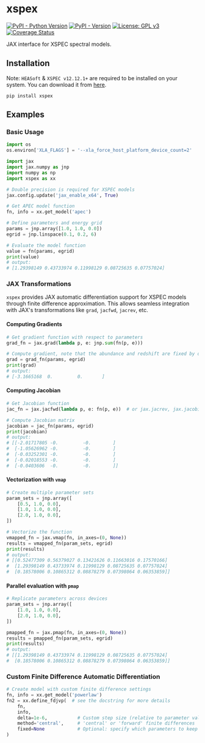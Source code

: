 # xspex

[![PyPI - Python Version](https://img.shields.io/pypi/pyversions/xspex?color=blue&logo=Python&logoColor=white&style=for-the-badge)](https://pypi.org/project/xspex)
[![PyPI - Version](https://img.shields.io/pypi/v/xspex?color=blue&logo=PyPI&logoColor=white&style=for-the-badge)](https://pypi.org/project/xspex)
[![License: GPL v3](https://img.shields.io/github/license/wcxve/xspex?color=blue&logo=open-source-initiative&logoColor=white&style=for-the-badge)](https://www.gnu.org/licenses/gpl-3.0)<br>
[![Coverage Status](https://img.shields.io/codecov/c/github/wcxve/xspex?logo=Codecov&logoColor=white&style=for-the-badge)](https://app.codecov.io/github/wcxve/xspex)

JAX interface for XSPEC spectral models.

## Installation

Note: ``HEASoft`` & ``XSPEC v12.12.1+`` are required to be installed on your
system.
You can download it from [here](https://heasarc.gsfc.nasa.gov/lheasoft/).

```shell
pip install xspex
```

## Examples

### Basic Usage

```python
import os
os.environ['XLA_FLAGS'] = '--xla_force_host_platform_device_count=2'

import jax
import jax.numpy as jnp
import numpy as np
import xspex as xx

# Double precision is required for XSPEC models
jax.config.update('jax_enable_x64', True)

# Get APEC model function
fn, info = xx.get_model('apec')

# Define parameters and energy grid
params = jnp.array([1.0, 1.0, 0.0])
egrid = jnp.linspace(0.1, 0.2, 6)

# Evaluate the model function
value = fn(params, egrid)
print(value)
# output:
# [1.29398149 0.43733974 0.11998129 0.08725635 0.07757024]
```

### JAX Transformations

``xspex`` provides JAX automatic differentiation support for XSPEC models through finite difference approximation. This allows seamless integration with JAX's transformations like ``grad``, ``jacfwd``, ``jacrev``, etc.

#### Computing Gradients

```python
# Get gradient function with respect to parameters
grad_fn = jax.grad(lambda p, e: jnp.sum(fn(p, e)))

# Compute gradient, note that the abundance and redshift are fixed by default
grad = grad_fn(params, egrid)
print(grad)
# output:
# [-3.1665168  0.         0.       ]
```

#### Computing Jacobian

```python
# Get Jacobian function
jac_fn = jax.jacfwd(lambda p, e: fn(p, e))  # or jax.jacrev, jax.jacobian

# Compute Jacobian matrix
jacobian = jac_fn(params, egrid)
print(jacobian)
# output:
# [[-2.01717805 -0.         -0.        ]
#  [-1.05626962 -0.         -0.        ]
#  [-0.03252301 -0.         -0.        ]
#  [-0.02018553 -0.         -0.        ]
#  [-0.0403606  -0.         -0.        ]]
```

#### Vectorization with `vmap`

```python
# Create multiple parameter sets
param_sets = jnp.array([
    [0.5, 1.0, 0.0],
    [1.0, 1.0, 0.0],
    [2.0, 1.0, 0.0],
])

# Vectorize the function
vmapped_fn = jax.vmap(fn, in_axes=(0, None))
results = vmapped_fn(param_sets, egrid)
print(results)
# output:
# [[0.52477309 0.56379027 0.13421626 0.11663016 0.17570166]
#  [1.29398149 0.43733974 0.11998129 0.08725635 0.07757024]
#  [0.18578006 0.10865312 0.08878279 0.07398064 0.06353859]]
```

#### Parallel evaluation with `pmap`

```python
# Replicate parameters across devices
param_sets = jnp.array([
    [1.0, 1.0, 0.0],
    [2.0, 1.0, 0.0],
])

pmapped_fn = jax.pmap(fn, in_axes=(0, None))
results = pmapped_fn(param_sets, egrid)
print(results)
# output:
# [[1.29398149 0.43733974 0.11998129 0.08725635 0.07757024]
#  [0.18578006 0.10865312 0.08878279 0.07398064 0.06353859]]
```

### Custom Finite Difference Automatic Differentiation

```python
# Create model with custom finite difference settings
fn, info = xx.get_model('powerlaw')
fn2 = xx.define_fdjvp(  # see the docstring for more details
    fn,
    info,
    delta=1e-6,           # Custom step size (relative to parameter value)
    method='central',     # 'central' or 'forward' finite differences
    fixed=None            # Optional: specify which parameters to keep fixed
)
```
